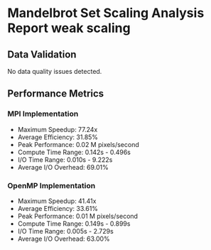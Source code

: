 # Mandelbrot Set Scaling Analysis Report weak scaling 

## Data Validation

No data quality issues detected.

## Performance Metrics


### MPI Implementation
- Maximum Speedup: 77.24x
- Average Efficiency: 31.85%
- Peak Performance: 0.02 M pixels/second
- Compute Time Range: 0.142s - 0.496s
- I/O Time Range: 0.010s - 9.222s
- Average I/O Overhead: 69.01%

### OpenMP Implementation
- Maximum Speedup: 41.41x
- Average Efficiency: 33.61%
- Peak Performance: 0.01 M pixels/second
- Compute Time Range: 0.149s - 0.899s
- I/O Time Range: 0.005s - 2.729s
- Average I/O Overhead: 63.00%